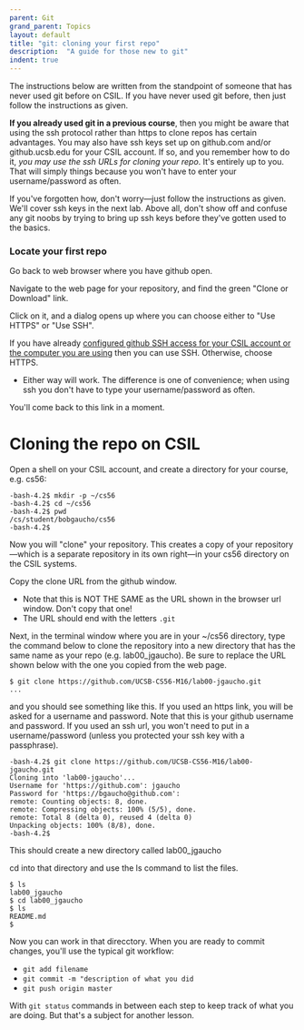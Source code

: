 ```yaml
---
parent: Git
grand_parent: Topics
layout: default
title: "git: cloning your first repo"
description:  "A guide for those new to git"
indent: true
---
```


The instructions below are written from the standpoint of someone that has never used git before on CSIL. 
If you have never used git before, then just follow the instructions as given.

<b>If you already used git in a previous course</b>, then you might be
aware that using the ssh protocol rather than https to clone repos has
certain advantages. You may also have ssh keys set up on
github.com and/or github.ucsb.edu for your CSIL account. If so, and you remember how to
do it, <em>you may use the ssh URLs for cloning your repo</em>. It's
entirely up to you. That will simply things because you won't have to
enter your username/password as often.

If you've forgotten how, don't worry—just follow the instructions as
given. We'll cover ssh keys in the next lab. Above all, don't show off
and confuse any git noobs by trying to bring up ssh keys before
they've gotten used to the basics.

### Locate your first repo

Go back to web browser where you have github open.

Navigate to the web page for your repository, and find the green "Clone or Download" link.

Click on it, and a dialog opens up where you can choose either to "Use HTTPS" or "Use SSH".   

If you have already [configured github SSH access for your CSIL account or the computer you are using](github_configure_ssh) then
you can use SSH.  Otherwise, choose HTTPS.
* Either way will work.  The difference is one of convenience; when using ssh you don't have to type your username/password as often.

You'll come back to this link in a moment.

# Cloning the repo on CSIL

Open a shell on your CSIL account, and create a directory for your course, e.g. cs56:

    -bash-4.2$ mkdir -p ~/cs56
    -bash-4.2$ cd ~/cs56
    -bash-4.2$ pwd
    /cs/student/bobgaucho/cs56
    -bash-4.2$

Now you will "clone" your repository. This creates a copy of your
repository—which is a separate repository in its own right—in your
cs56 directory on the CSIL systems.

Copy the clone URL from the github window.

- Note that this is NOT THE SAME as the URL shown in the browser url window. Don't copy that one!
- The URL should end with the letters `.git`

Next, in the terminal window where you are in your ~/cs56 directory,
type the command below to clone the repository into a new directory 
that has the same name as your repo (e.g. lab00_jgaucho).
Be sure to replace the URL shown below with the one you copied 
from the web page.

    $ git clone https://github.com/UCSB-CS56-M16/lab00-jgaucho.git
    ...

and you should see something like this. If you used an https link, you will be asked for a
username and password. Note that this is your github username and password.  If you used
an ssh url, you won't need to put in a username/password (unless you protected your ssh key 
with a passphrase).

    -bash-4.2$ git clone https://github.com/UCSB-CS56-M16/lab00-jgaucho.git
    Cloning into 'lab00-jgaucho'...
    Username for 'https://github.com': jgaucho
    Password for 'https://bgaucho@github.com':
    remote: Counting objects: 8, done.
    remote: Compressing objects: 100% (5/5), done.
    remote: Total 8 (delta 0), reused 4 (delta 0)
    Unpacking objects: 100% (8/8), done.
    -bash-4.2$

This should create a new directory called lab00_jgaucho

cd into that directory and use the ls command to list the files.

    $ ls
    lab00_jgaucho
    $ cd lab00_jgaucho
    $ ls
    README.md
    $

Now you can work in that direcctory.  When you are ready to commit changes, you'll use the typical git workflow:

* `git add filename`
* `git commit -m "description of what you did`
* `git push origin master`

With `git status` commands in between each step to keep track of what you are doing.  But that's a subject for another lesson.
